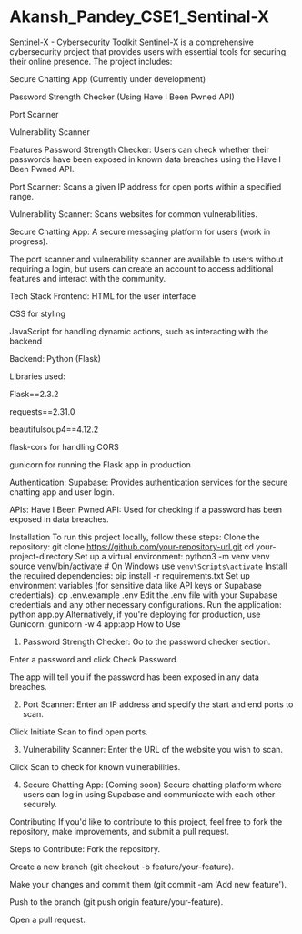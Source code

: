 # Akansh_Pandey_CSE1_Sentinal-X
Sentinel-X - Cybersecurity Toolkit
Sentinel-X is a comprehensive cybersecurity project that provides users with essential tools for securing their online presence. The project includes:

Secure Chatting App (Currently under development)

Password Strength Checker (Using Have I Been Pwned API)

Port Scanner

Vulnerability Scanner

Features
Password Strength Checker: Users can check whether their passwords have been exposed in known data breaches using the Have I Been Pwned API.

Port Scanner: Scans a given IP address for open ports within a specified range.

Vulnerability Scanner: Scans websites for common vulnerabilities.

Secure Chatting App: A secure messaging platform for users (work in progress).

The port scanner and vulnerability scanner are available to users without requiring a login, but users can create an account to access additional features and interact with the community.

Tech Stack
Frontend:
HTML for the user interface

CSS for styling

JavaScript for handling dynamic actions, such as interacting with the backend

Backend:
Python (Flask)

Libraries used:

Flask==2.3.2

requests==2.31.0

beautifulsoup4==4.12.2

flask-cors for handling CORS

gunicorn for running the Flask app in production

Authentication:
Supabase: Provides authentication services for the secure chatting app and user login.

APIs:
Have I Been Pwned API: Used for checking if a password has been exposed in data breaches.

Installation
To run this project locally, follow these steps:
Clone the repository:
git clone https://github.com/your-repository-url.git
cd your-project-directory
Set up a virtual environment:
python3 -m venv venv
source venv/bin/activate  # On Windows use `venv\Scripts\activate`
Install the required dependencies:
pip install -r requirements.txt
Set up environment variables (for sensitive data like API keys or Supabase credentials):
cp .env.example .env
Edit the .env file with your Supabase credentials and any other necessary configurations.
Run the application:
python app.py
Alternatively, if you're deploying for production, use Gunicorn:
gunicorn -w 4 app:app
How to Use
1. Password Strength Checker:
Go to the password checker section.

Enter a password and click Check Password.

The app will tell you if the password has been exposed in any data breaches.

2. Port Scanner:
Enter an IP address and specify the start and end ports to scan.

Click Initiate Scan to find open ports.

3. Vulnerability Scanner:
Enter the URL of the website you wish to scan.

Click Scan to check for known vulnerabilities.

4. Secure Chatting App:
(Coming soon) Secure chatting platform where users can log in using Supabase and communicate with each other securely.

Contributing
If you'd like to contribute to this project, feel free to fork the repository, make improvements, and submit a pull request.

Steps to Contribute:
Fork the repository.

Create a new branch (git checkout -b feature/your-feature).

Make your changes and commit them (git commit -am 'Add new feature').

Push to the branch (git push origin feature/your-feature).

Open a pull request.
